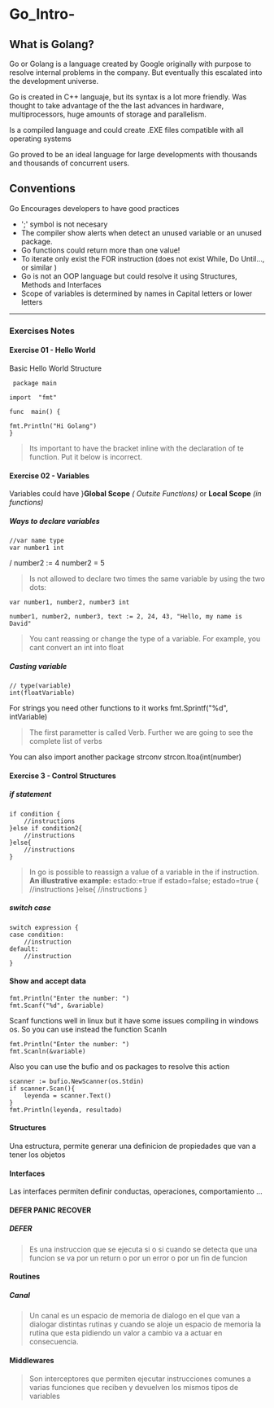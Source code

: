 # Go_Intro-
## What is Golang?
Go or Golang is a language created by Google originally with purpose to resolve internal problems in the company. But eventually this escalated into the development universe. 

Go is created in C++ languaje, but its syntax is a lot more friendly. Was thought to take advantage of the the last advances in hardware, multiprocessors, huge amounts of storage and parallelism.

Is a compiled language and could create .EXE files compatible with all operating systems

Go proved to be an ideal language for large developments with thousands and thousands of concurrent users.

## Conventions
Go Encourages developers to have good practices

- ';' symbol is not necesary
- The compiler show alerts when detect an unused variable or an unused package.
- Go functions could return more than one value!
- To iterate only exist the FOR instruction (does not exist While, Do Until..., or  similar )
- Go is not an OOP language but could resolve it using Structures, Methods and Interfaces
- Scope of variables is determined by names in Capital letters or lower letters

<hr />

### Exercises Notes
#### Exercise 01 - Hello World
Basic Hello World Structure

     package main
      
    import  "fmt"

    func  main() {
    
    fmt.Println("Hi Golang")
    }

> Its important to have the bracket inline with the declaration of te function. Put it below is incorrect.

#### Exercise 02 - Variables
Variables could have }**Global Scope** *( Outsite Functions)* or **Local Scope** *(in functions)*

##### Ways to declare variables
    //var name type
    var number1 int
/
    number2 := 4
    number2 = 5
> Is not allowed to declare two times the same variable by using the two dots:

    var number1, number2, number3 int

    number1, number2, number3, text := 2, 24, 43, "Hello, my name is David"

>You cant reassing or change the type of a variable. For example, you cant convert an int into float

##### Casting variable
    // type(variable)
    int(floatVariable)

For strings you need other functions to it works
    fmt.Sprintf("%d", intVariable)
>The  first parametter is called Verb. Further we are going to see the complete list of verbs

You can also import another package strconv
    strcon.Itoa(int(number)

#### Exercise 3 - Control Structures
##### if statement
    if condition {
		//instructions
	}else if condition2{
		//instructions
	}else{
        //instructions
    }

>In go is possible to reassign a value of a variable in the if instruction.
**An illustrative example:**
    estado:=true
    if estado=false; estado=true {
		//instructions
	}else{
		//instructions
	}

##### switch case 
    switch expression {
	case condition:
		//instruction
    default:
        //instruction
	} 

####  Show and accept data

    fmt.Println("Enter the number: ")
	fmt.Scanf("%d", &variable)

Scanf functions well in linux but it have some issues compiling in windows os. So you can use instead the function Scanln

    fmt.Println("Enter the number: ")
	fmt.Scanln(&variable)

Also you can use the bufio and os packages to resolve this action

    scanner := bufio.NewScanner(os.Stdin)
	if scanner.Scan(){
		leyenda = scanner.Text()
	}
    fmt.Println(leyenda, resultado)


#### Structures
Una estructura, permite generar una definicion de propiedades que van a tener los objetos

#### Interfaces
Las interfaces permiten definir conductas, operaciones, comportamiento ...

#### DEFER PANIC RECOVER
##### DEFER
>Es una instruccion que se ejecuta si o si cuando se detecta que una funcion se va por un return o por un error o por un fin de funcion

#### Routines
##### Canal
>Un canal es un espacio de memoria de dialogo en el que van a dialogar distintas rutinas y cuando se aloje un espacio de memoria la rutina que esta pidiendo un valor a cambio va a actuar en consecuencia.  

#### Middlewares
> Son interceptores que permiten ejecutar instrucciones comunes a varias funciones que reciben y devuelven los mismos tipos de variables

